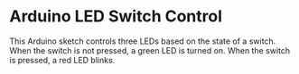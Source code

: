 # Arduino LED Switch Control

This Arduino sketch controls three LEDs based on the state of a switch. When the switch is not pressed, a green LED is turned on. When the switch is pressed, a red LED blinks.

